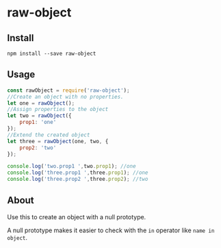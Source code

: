 raw-object
====

Install
-----

`npm install --save raw-object`

Usage
---

```javascript
const rawObject = require('raw-object');
//Create an object with no properties.
let one = rawObject();
//Assign properties to the object
let two = rawObject({
    prop1: 'one'
});
//Extend the created object
let three = rawObject(one, two, {
    prop2: 'two'
});

console.log('two.prop1 ',two.prop1); //one
console.log('three.prop1 ',three.prop1); //one
console.log('three.prop2 ',three.prop2); //two

```

About
----

Use this to create an object with a null prototype.

A null prototype makes it easier to check with the `in` operator like `name in object`.
